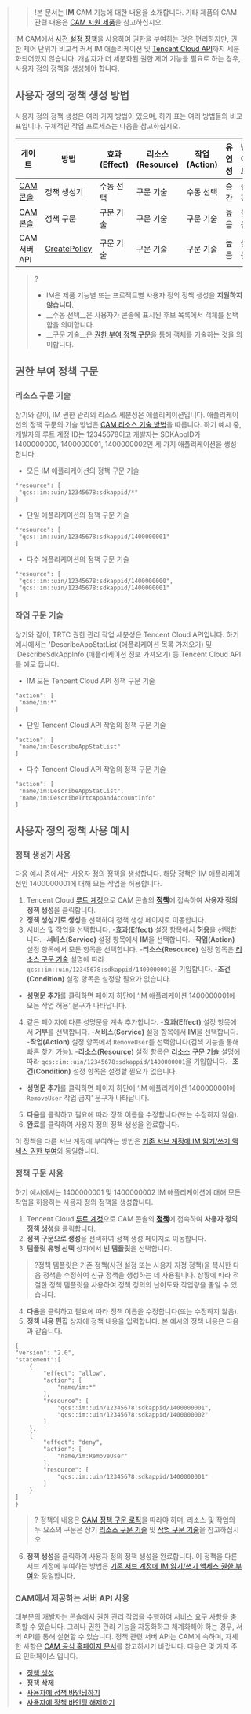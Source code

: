 >>!본 문서는 __IM__ CAM 기능에 대한 내용을 소개합니다. 기타 제품의 CAM 관련 내용은 [CAM 지원 제품](https://intl.cloud.tencent.com/document/product/598/10588)을 참고하십시오.
>
>IM CAM에서 [사전 설정 정책](https://intl.cloud.tencent.com/document/product/1047/38087)을 사용하여 권한을 부여하는 것은 편리하지만, 권한 제어 단위가 비교적 커서 IM 애플리케이션 및 [Tencent Cloud API](https://intl.cloud.tencent.com/product/api)까지 세분화되어있지 않습니다. 개발자가 더 세분화된 권한 제어 기능을 필요로 하는 경우, 사용자 정의 정책을 생성해야 합니다.
>
>
>## 사용자 정의 정책 생성 방법
>
>사용자 정의 정책 생성은 여러 가지 방법이 있으며, 하기 표는 여러 방법들의 비교표입니다. 구체적인 작업 프로세스는 다음을 참고하십시오.
>
><table class="table"><thead><tr><th>게이트</th><th>방법</th><th>효과(Effect)</th><th>리소스(Resource)</th><th>작업(Action)</th><th>유연성</th><th>난이도</th></tr></thead>
><tbody><tr><td><a href="https://console.cloud.tencent.com/cam/policy" target="_blank">CAM 콘솔</a></td><td>정책 생성기</td><td>수동 선택</td><td>구문 기술</td><td>수동 선택</td><td>중간</td><td>중간</td></tr>
><tr><td><a href="https://console.cloud.tencent.com/cam/policy" target="_blank">CAM 콘솔</a></td><td>정책 구문</td><td> 구문 기술</td><td> 구문 기술</td><td> 구문 기술</td><td>높음</td><td>높음</td></tr>
><tr><td>CAM 서버 API</td><td><a href="https://intl.cloud.tencent.com/document/product/598/32248" target="_blank">CreatePolicy</a></td><td> 구문 기술</td><td> 구문 기술</td><td> 구문 기술</td><td>높음</td><td>높음</td></tr></tbody></table>
>
>
>>?
>>- IM은 제품 기능별 또는 프로젝트별 사용자 정의 정책 생성을 __지원하지 않습니다__.
>>- __수동 선택__은 사용자가 콘솔에 표시된 후보 목록에서 객체를 선택함을 의미합니다.
>>- __구문 기술__은 [권한 부여 정책 구문](#.E6.8E.88.E6.9D.83.E7.AD.96.E7.95.A5.E8.AF.AD.E6.B3.95)을 통해 객체를 기술하는 것을 의미합니다.
>
>## 권한 부여 정책 구문
>
>### 리소스 구문 기술
>
>상기와 같이, IM 권한 관리의 리소스 세분성은 애플리케이션입니다. 애플리케이션의 정책 구문의 기술 방법은 [CAM 리소스 기술 방법](https://intl.cloud.tencent.com/document/product/598/10606)을 따릅니다. 하기 예시 중, 개발자의 루트 계정 ID는 12345678이고 개발자는 SDKAppID가 1400000000, 1400000001, 1400000002인 세 가지 애플리케이션을 생성합니다.
>
>- 모든 IM 애플리케이션의 정책 구문 기술
>```
>"resource": [
>  "qcs::im::uin/12345678:sdkappid/*"
>]
>```
>- 단일 애플리케이션의 정책 구문 기술
>```
>"resource": [
>  "qcs::im::uin/12345678:sdkappid/1400000001"
>]
>```
>- 다수 애플리케이션의 정책 구문 기술
>```
>"resource": [
>  "qcs::im::uin/12345678:sdkappid/1400000000",
>  "qcs::im::uin/12345678:sdkappid/1400000001"
>]
>```
>
>### 작업 구문 기술
>상기와 같이, TRTC 권한 관리 작업 세분성은 Tencent Cloud API입니다. 하기 예시에서는 'DescribeAppStatList'(애플리케이션 목록 가져오기) 및 'DescribeSdkAppInfo'(애플리케이션 정보 가져오기) 등 Tencent Cloud API를 예로 듭니다.
>- IM 모든 Tencent Cloud API 정책 구문 기술
>```
>"action": [
>  "name/im:*"
>]
>```
>- 단일 Tencent Cloud API 작업의 정책 구문 기술
>```
>"action": [
>  "name/im:DescribeAppStatList"
>]
>```
>- 다수 Tencent Cloud API 작업의 정책 구문 기술
>```
>"action": [
>  "name/im:DescribeAppStatList",
>  "name/im:DescribeTrtcAppAndAccountInfo"
>]
>```
>
>## 사용자 정의 정책 사용 예시
>
>### 정책 생성기 사용
>
>다음 예시 중에서는 사용자 정의 정책을 생성합니다. 해당 정책은 IM 애플리케이션인 1400000001에 대해 모든 작업을 허용합니다.
>1. Tencent Cloud [루트 계정](https://intl.cloud.tencent.com/document/product/598/32633)으로 CAM 콘솔의 [**정책**](https://console.cloud.tencent.com/cam/policy)에 접속하여 **사용자 정의 정책 생성**을 클릭합니다.
>2. **정책 생성기로 생성**을 선택하여 정책 생성 페이지로 이동합니다.
>3. 서비스 및 작업을 선택합니다.
>	-**효과(Effect)** 설정 항목에서 **허용**을 선택합니다.
>	-**서비스(Service)** 설정 항목에서 **IM**을 선택합니다.
>	-**작업(Action)** 설정 항목에서 모든 항목을 선택합니다.
>	-**리소스(Resource)** 설정 항목은 [리소스 구문 기술](#.E8.B5.84.E6.BA.90.E8.AF.AD.E6.B3.95.E6.8F.8F.E8.BF.B0) 설명에 따라 `qcs::im::uin/12345678:sdkappid/1400000001`을 기입합니다.
>	-**조건(Condition)** 설정 항목은 설정할 필요가 없습니다.
>	- **성명문 추가**를 클릭하면 페이지 하단에 ‘IM 애플리케이션 1400000001에 모든 작업 허용’ 문구가 나타납니다.
>4. 같은 페이지에 다른 성명문을 계속 추가합니다.
>	-**효과(Effect)** 설정 항목에서 **거부**를 선택합니다.
>	-**서비스(Service)** 설정 항목에서 **IM**을 선택합니다.
>	-**작업(Action)** 설정 항목에서 `RemoveUser`를 선택합니다(검색 기능을 통해 빠른 찾기 가능).
>	-**리소스(Resource)** 설정 항목은 [리소스 구문 기술](#.E8.B5.84.E6.BA.90.E8.AF.AD.E6.B3.95.E6.8F.8F.E8.BF.B0) 설명에 따라 `qcs::im::uin/12345678:sdkappid/1400000001`을 기입합니다.
>	-**조건(Condition)** 설정 항목은 설정할 필요가 없습니다.
>	- **성명문 추가**를 클릭하면 페이지 하단에 ‘IM 애플리케이션 1400000001에 `RemoveUser` 작업 금지’ 문구가 나타납니다.
>5. **다음**을 클릭하고 필요에 따라 정책 이름을 수정합니다(또는 수정하지 않음).
>6. **완료**를 클릭하여 사용자 정의 정책 생성을 완료합니다.
>
>
>이 정책을 다른 서브 계정에 부여하는 방법은 [기존 서브 계정에 IM 읽기/쓰기 액세스 권한 부여](https://intl.cloud.tencent.com/document/product/1047/38087)와 동일합니다.
>
>
>### 정책 구문 사용
>
>하기 예시에서는 1400000001 및 1400000002 IM 애플리케이션에 대해 모든 작업을 허용하는 사용자 정의 정책을 생성합니다.
>
>
>1. Tencent Cloud [루트 계정](https://intl.cloud.tencent.com/document/product/598/32633)으로 CAM 콘솔의 [**정책**](https://console.cloud.tencent.com/cam/policy)에 접속하여 **사용자 정의 정책 생성**을 클릭합니다.
>2. **정책 구문으로 생성**을 선택하여 정책 생성 페이지로 이동합니다.
>3. **템플릿 유형 선택** 상자에서 **빈 템플릿**을 선택합니다.
> >?정책 템플릿은 기존 정책(사전 설정 또는 사용자 지정 정책)을 복사한 다음 정책을 수정하여 신규 정책을 생성하는 데 사용됩니다. 상황에 따라 적절한 정책 템플릿을 사용하여 정책 정의의 난이도와 작업량을 줄일 수 있습니다. 
>4. **다음**을 클릭하고 필요에 따라 정책 이름을 수정합니다(또는 수정하지 않음).
>5. **정책 내용 편집**  상자에 정책 내용을 입력합니다. 본 예시의 정책 내용은 다음과 같습니다.
>```
>{
> "version": "2.0",
> "statement":[
>     {
>         "effect": "allow",
>         "action": [
>             "name/im:*"
>         ],
>         "resource": [
>             "qcs::im::uin/12345678:sdkappid/1400000001",
>             "qcs::im::uin/12345678:sdkappid/1400000002"
>         ]
>     },
>     {
>         "effect": "deny",
>         "action": [
>             "name/im:RemoveUser"
>         ],
>         "resource": [
>             "qcs::im::uin/12345678:sdkappid/1400000001"
>         ]
>     }
> ]
>}
>```
>>? 정책의 내용은 [CAM 정책 구문 로직](https://intl.cloud.tencent.com/document/product/598/33415)을 따라야 하며, 리소스 및 작업의 두 요소의 구문은 상기 [리소스 구문 기술](#.E8.B5.84.E6.BA.90.E8.AF.AD.E6.B3.95.E6.8F.8F.E8.BF.B0) 및 [작업 구문 기술](##.E6.93.8D.E4.BD.9C.E8.AF.AD.E6.B3.95.E6.8F.8F.E8.BF.B0)을 참고하십시오.
>6. **정책 생성**을 클릭하여 사용자 정의 정책 생성을 완료합니다.
>이 정책을 다른 서브 계정에 부여하는 방법은 [기존 서브 계정에 IM 읽기/쓰기 액세스 권한 부여](https://intl.cloud.tencent.com/document/product/1047/38087)와 동일합니다.
>
>### CAM에서 제공하는 서버 API 사용
>
>대부분의 개발자는 콘솔에서 권한 관리 작업을 수행하여 서비스 요구 사항을 충족할 수 있습니다. 그러나 권한 관리 기능을 자동화하고 체계화해야 하는 경우, 서버 API를 통해 실현할 수 있습니다.
>정책 관련 서버 API는 CAM에 속하며, 자세한 사항은 [CAM 공식 홈페이지 문서](https://intl.cloud.tencent.com/document/product/598)를 참고하시기 바랍니다. 다음은 몇 가지 주요 인터페이스 입니다.
>
>- [정책 생성](https://intl.cloud.tencent.com/document/product/598/32248)
>- [정책 삭제](https://intl.cloud.tencent.com/document/product/598/32247)
>- [사용자에 정책 바인딩하기](https://intl.cloud.tencent.com/document/product/598/32249)
>- [사용자에 정책 바인딩 해제하기](https://intl.cloud.tencent.com/document/product/598/32245)
